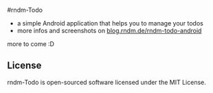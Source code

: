 #rndm-Todo

- a simple Android application that helps you to manage your todos
- more infos and screenshots on [blog.rndm.de/rndm-todo-android](http://blog.rndm.de/p/rndm-todo-android)

more to come :D


## License

rndm-Todo is open-sourced software licensed under the MIT License.